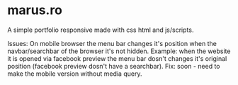 # marus.ro

A simple portfolio responsive made with css html and js/scripts.

Issues: On mobile browser the menu bar changes it's position when the navbar/searchbar of the browser it's not hidden.
Example: when the website it is opened via facebook preview the menu bar dosn't changes it's original position (facebook preview dosn't have a searchbar).
Fix: soon - need to make the mobile version without media query.
